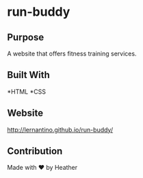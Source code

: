 # run-buddy

## Purpose
A website that offers fitness training services.

## Built With
*HTML
*CSS

## Website
http://lernantino.github.io/run-buddy/

## Contribution
Made with ❤️ by Heather
